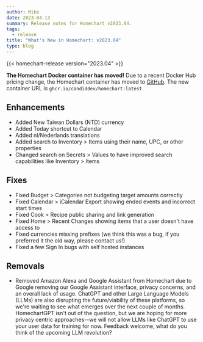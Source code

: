 ```yaml
---
author: Mike
date: 2023-04-13
summary: Release notes for Homechart v2023.04.
tags:
  - release
title: "What's New in Homechart: v2023.04"
type: blog
---
```


{{< homechart-release version="2023.04" >}}

**The Homechart Docker container has moved!**  Due to a recent Docker Hub pricing change, the Homechart container has moved to [GitHub](https://github.com/candiddev/homechart/pkgs/container/homechart).  The new container URL is `ghcr.io/candiddev/homechart:latest`

## Enhancements

- Added New Taiwan Dollars (NTD) currency
- Added Today shortcut to Calendar
- Added nl/Nederlands translations
- Added search to Inventory > Items using their name, UPC, or other properties
- Changed search on Secrets > Values to have improved search capabilities like Inventory > Items

## Fixes

- Fixed Budget > Categories not budgeting target amounts correctly
- Fixed Calendar > iCalendar Export showing ended events and incorrect start times
- Fixed Cook > Recipe public sharing and link generation
- Fixed Home > Recent Changes showing items that a user doesn't have access to
- Fixed currencies missing prefixes (we think this was a bug, if you preferred it the old way, please contact us!)
- Fixed a few Sign In bugs with self hosted instances

## Removals

- Removed Amazon Alexa and Google Assistant from Homechart due to Google removing our Google Assistant interface, privacy concerns, and an overall lack of usage.  ChatGPT and other Large Language Models (LLMs) are also disrupting the future/viability of these platforms, so we're waiting to see what emerges over the next couple of months.  HomechartGPT isn't out of the question, but we are hoping for more privacy centric approaches--we will not allow LLMs like ChatGPT to use your user data for training for now.  Feedback welcome, what do you think of the upcoming LLM revolution?
